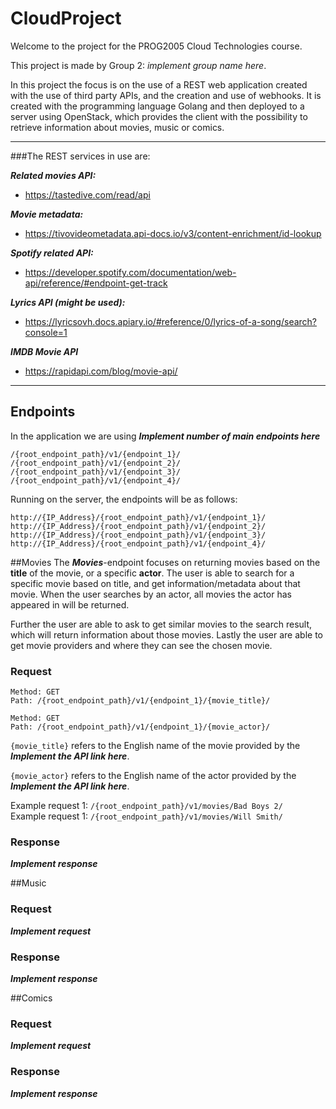 # CloudProject

Welcome to the project for the PROG2005 Cloud Technologies course. 

This project is made by Group 2: *implement group name here*.

In this project the focus is on the use of a REST web application created with the use of third party APIs, and the
creation and use of webhooks. It is created with the programming language Golang and then deployed to a server using
OpenStack, which provides the client with the possibility to retrieve information about movies, music or comics.
___
###The REST services in use are:

***Related movies API:***
- https://tastedive.com/read/api

***Movie metadata:***
- https://tivovideometadata.api-docs.io/v3/content-enrichment/id-lookup

***Spotify related API:***
- https://developer.spotify.com/documentation/web-api/reference/#endpoint-get-track

***Lyrics API (might be used):***
- https://lyricsovh.docs.apiary.io/#reference/0/lyrics-of-a-song/search?console=1

***IMDB Movie API***
- https://rapidapi.com/blog/movie-api/
___

## Endpoints
In the application we are using ***Implement number of main endpoints here***

```
/{root_endpoint_path}/v1/{endpoint_1}/
/{root_endpoint_path}/v1/{endpoint_2}/
/{root_endpoint_path}/v1/{endpoint_3}/
/{root_endpoint_path}/v1/{endpoint_4}/
```

Running on the server, the endpoints will be as follows:
```
http://{IP_Address}/{root_endpoint_path}/v1/{endpoint_1}/
http://{IP_Address}/{root_endpoint_path}/v1/{endpoint_2}/
http://{IP_Address}/{root_endpoint_path}/v1/{endpoint_3}/
http://{IP_Address}/{root_endpoint_path}/v1/{endpoint_4}/
```

##Movies
The ***Movies***-endpoint focuses on returning movies based on the **title** of the movie, or a specific **actor**.
The user is able to search for a specific movie based on title, and get information/metadata about that movie. 
When the user searches by an actor, all movies the actor has appeared in will be returned.

Further the user are able to ask to get similar movies to the search result, which will return information about those movies.
Lastly the user are able to get movie providers and where they can see the chosen movie.

### Request
```
Method: GET
Path: /{root_endpoint_path}/v1/{endpoint_1}/{movie_title}/
```

```
Method: GET
Path: /{root_endpoint_path}/v1/{endpoint_1}/{movie_actor}/
```

`{movie_title}` refers to the English name of the movie provided by the ***Implement the API link here***.

`{movie_actor}` refers to the English name of the actor provided by the ***Implement the API link here***.

Example request 1: `/{root_endpoint_path}/v1/movies/Bad Boys 2/` \
Example request 1: `/{root_endpoint_path}/v1/movies/Will Smith/` 

### Response
***Implement response***

##Music
### Request
***Implement request***

### Response
***Implement response***

##Comics
### Request
***Implement request***

### Response
***Implement response***